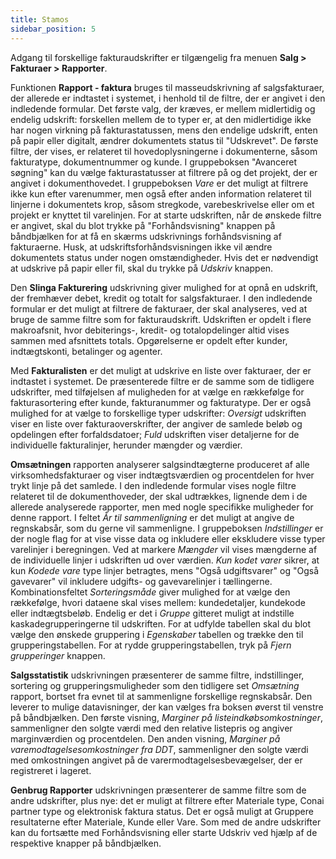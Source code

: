 ```yaml
---
title: Stamos
sidebar_position: 5
---
```


Adgang til forskellige fakturaudskrifter er tilgængelig fra menuen **Salg > Fakturaer > Rapporter**.

Funktionen **Rapport - faktura** bruges til masseudskrivning af salgsfakturaer, der allerede er indtastet i systemet, i henhold til de filtre, der er angivet i den indledende formular. Det første valg, der kræves, er mellem midlertidig og endelig udskrift: forskellen mellem de to typer er, at den midlertidige ikke har nogen virkning på fakturastatussen, mens den endelige udskrift, enten på papir eller digitalt, ændrer dokumentets status til "Udskrevet". De første filtre, der vises, er relateret til hovedoplysningerne i dokumenterne, såsom fakturatype, dokumentnummer og kunde. I gruppeboksen "Avanceret søgning" kan du vælge fakturastatusser at filtrere på og det projekt, der er angivet i dokumenthovedet.
I gruppeboksen *Vare* er det muligt at filtrere ikke kun efter varenummer, men også efter anden information relateret til linjerne i dokumentets krop, såsom stregkode, varebeskrivelse eller om et projekt er knyttet til varelinjen.
For at starte udskriften, når de ønskede filtre er angivet, skal du blot trykke på "Forhåndsvisning" knappen på båndbjælken for at få en skærms udskrivnings forhåndsvisning af fakturaerne. Husk, at udskriftsforhåndsvisningen ikke vil ændre dokumentets status under nogen omstændigheder. Hvis det er nødvendigt at udskrive på papir eller fil, skal du trykke på *Udskriv* knappen.

Den **Slinga Fakturering** udskrivning giver mulighed for at opnå en udskrift, der fremhæver debet, kredit og totalt for salgsfakturaer.
I den indledende formular er det muligt at filtrere de fakturaer, der skal analyseres, ved at bruge de samme filtre som for fakturaudskrift. Udskriften er opdelt i flere makroafsnit, hvor debiterings-, kredit- og totalopdelinger altid vises sammen med afsnittets totals. Opgørelserne er opdelt efter kunder, indtægtskonti, betalinger og agenter.

Med **Fakturalisten** er det muligt at udskrive en liste over fakturaer, der er indtastet i systemet.
De præsenterede filtre er de samme som de tidligere udskrifter, med tilføjelsen af muligheden for at vælge en rækkefølge for fakturasortering efter kunde, fakturanummer og fakturatype. Der er også mulighed for at vælge to forskellige typer udskrifter: *Oversigt* udskriften viser en liste over fakturaoverskrifter, der angiver de samlede beløb og opdelingen efter forfaldsdatoer; *Fuld* udskriften viser detaljerne for de individuelle fakturalinjer, herunder mængder og værdier.

**Omsætningen** rapporten analyserer salgsindtægterne produceret af alle virksomhedsfakturaer og viser indtægtsværdien og procentdelen for hver trykt linje på det samlede.
I den indledende formular vises nogle filtre relateret til de dokumenthoveder, der skal udtrækkes, lignende dem i de allerede analyserede rapporter, men med nogle specifikke muligheder for denne rapport.
I feltet *År til sammenligning* er det muligt at angive de regnskabsår, som du gerne vil sammenligne. I gruppeboksen *Indstillinger* er der nogle flag for at vise visse data og inkludere eller ekskludere visse typer varelinjer i beregningen. Ved at markere *Mængder* vil vises mængderne af de individuelle linjer i udskriften ud over værdien. *Kun kodet varer* sikrer, at kun *Kodede vare* type linjer betragtes, mens "Også udgiftsvarer" og "Også gavevarer" vil inkludere udgifts- og gavevarelinjer i tællingerne. Kombinationsfeltet *Sorteringsmåde* giver mulighed for at vælge den rækkefølge, hvori dataene skal vises mellem: kundedetaljer, kundekode eller indtægtsbeløb. Endelig er det i *Gruppe* gitteret muligt at indstille kaskadegrupperingerne til udskriften. For at udfylde tabellen skal du blot vælge den ønskede gruppering i *Egenskaber* tabellen og trække den til grupperingstabellen. For at rydde grupperingstabellen, tryk på *Fjern grupperinger* knappen.

**Salgsstatistik** udskrivningen præsenterer de samme filtre, indstillinger, sortering og grupperingsmuligheder som den tidligere set *Omsætning* rapport, bortset fra evnet til at sammenligne forskellige regnskabsår. Den leverer to mulige datavisninger, der kan vælges fra boksen øverst til venstre på båndbjælken. Den første visning, *Marginer på listeindkøbsomkostninger*, sammenligner den solgte værdi med den relative listepris og angiver marginværdien og procentdelen. Den anden visning, *Marginer på varemodtagelsesomkostninger fra DDT*, sammenligner den solgte værdi med omkostningen angivet på de varermodtagelsesbevægelser, der er registreret i lageret.

**Genbrug Rapporter** udskrivningen præsenterer de samme filtre som de andre udskrifter, plus nye: det er muligt at filtrere efter Materiale type, Conai partner type og elektronisk faktura status. Det er også muligt at Gruppere resultaterne efter Materiale, Kunde eller Vare.
Som med de andre udskrifter kan du fortsætte med Forhåndsvisning eller starte Udskriv ved hjælp af de respektive knapper på båndbjælken.